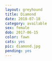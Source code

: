 ```yaml
---
layout: greyhound
title: Diamond
date: 2018-07-18
category: available
sex: female
dob: 2017-06-15
color: fawn
cats: yes
pic: diamond.jpg
pending: yes
---
```



